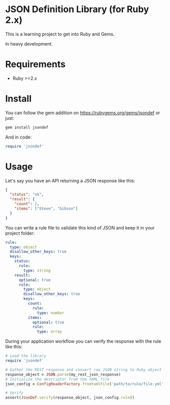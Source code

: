 JSON Definition Library (for Ruby 2.x)
======================================

This is a learning project to get into Ruby and Gems.

In heavy development.

# Requirements

- Ruby >=2.x


# Install

You can follow the gem addition on https://rubygems.org/gems/jsondef or just:

```bash
gem install jsondef
```

And in code:

```ruby
require 'jsondef'
```


# Usage

Let's say you have an API returning a JSON response like this:

```json
{
  "status": "ok",
  "result": {
    "count": 2,
    "items": ["Steve", "Gibson"]
  }
}
```

You can write a rule file to validate this kind of JSON and keep it in your project folder:

```yaml
rule:
  type: object
  disallow_other_keys: true
  keys:
    status:
      rule:
        type: string
    result:
      optional: true
      rule:
        type: object
        disallow_other_keys: true
        keys:
          count:
            rule:
              type: number
          items:
            optional: true
            rule:
              type: array
```

During your application workflow you can verify the response with the rule like this:

```ruby
# Load the library
require 'jsondef'

# Gather the REST response and convert raw JSON string to Ruby object
response_object = JSON.parse(my_rest_json_response)
# Initialize the descriptor from the YAML file
json_config = ConfigReaderFactory.fromYamlFile('path/to/rule/file.yml')

# Verify
assert(JsonDef.verify(response_object, json_config.rule))
```
